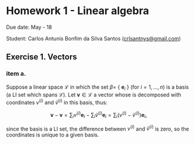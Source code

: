 # Homework 1 - Linear algebra


Due date: May - 18

Student: Carlos Antunis Bonfim da Silva Santos ([crlsantnys@gmail.com](mailto:crlsantnys@gmail.com))

## Exercise 1. Vectors

### item a.
Suppose a linear space $\mathcal{L}$ in which the set $\beta =$ { $\mathbf{e}_i$ } (for $i = 1, ..., n$) is a basis (a LI set which spans $\mathcal{L}$). Let $\mathbf{v} \in \mathcal{L}$ a vector whose is decomposed with coordinates $v^{(i)}$ and $\tilde{v}^{(i)}$ in this basis, thus:

$$
   \mathbf{v} - \mathbf{v} = \sum_i v^{(i)} \mathbf{e}_i - \sum_i \tilde{v}^{(i)} \mathbf{e}_i = \sum_i (v^{(i)} - \tilde{v}^{(i)}) \mathbf{e}_i \text{,}
$$

since the basis is a LI set, the difference between $v^{(i)}$ and $\tilde{v}^{(i)}$ is zero, so the coordinates is unique to a given basis.
